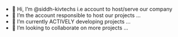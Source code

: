 - 👋 Hi, I’m @siddh-kivtechs  i.e account to host/serve our company
- 👀 I’m the account responsible to host our projects ...
- 🌱 I’m currently ACTIVELY developing projects ...
- 💞️ I’m looking to collaborate on more projects  ...


<!---
siddh-kivetchs/siddh-kivetchs is a ✨ special ✨ repository because its `README.md` (this file) appears on your GitHub profile.
You can click the Preview link to take a look at your changes.
--->
